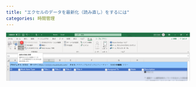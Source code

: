 ```yaml
---
title: "エクセルのデータを最新化（読み直し）をするには"
categories: 時間管理
---
```


![](../assets/images/2020-02-11-15-45-32.png)
